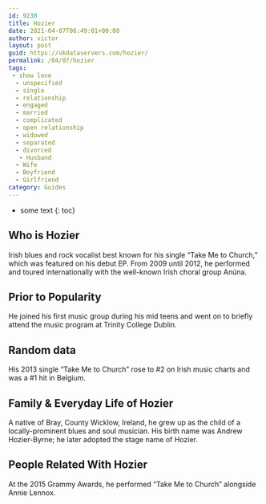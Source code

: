 ```yaml
---
id: 9230
title: Hozier
date: 2021-04-07T06:49:01+00:00
author: victor
layout: post
guid: https://ukdataservers.com/hozier/
permalink: /04/07/hozier
tags:
 - show love
  - unspecified
  - single
  - relationship
  - engaged
  - married
  - complicated
  - open relationship
  - widowed
  - separated
  - divorced
   - Husband
  - Wife
  - Boyfriend
  - Girlfriend
category: Guides
---
```


* some text
{: toc}


## Who is Hozier



Irish blues and rock vocalist best known for his single &#8220;Take Me to Church,&#8221; which was featured on his debut EP. From 2009 until 2012, he performed and toured internationally with the well-known Irish choral group Anúna.

                
                
                
## Prior to Popularity



He joined his first music group during his mid teens and went on to briefly attend the music program at Trinity College Dublin.

                
                
                
## Random data



His 2013 single &#8220;Take Me to Church&#8221; rose to #2 on Irish music charts and was a #1 hit in Belgium.

                
                
                
## Family & Everyday Life of Hozier



A native of Bray, County Wicklow, Ireland, he grew up as the child of a locally-prominent blues and soul musician. His birth name was Andrew Hozier-Byrne; he later adopted the stage name of Hozier.

                
                
                
## People Related With Hozier



At the 2015 Grammy Awards, he performed &#8220;Take Me to Church&#8221; alongside Annie Lennox.

                
              
            
          
          
          